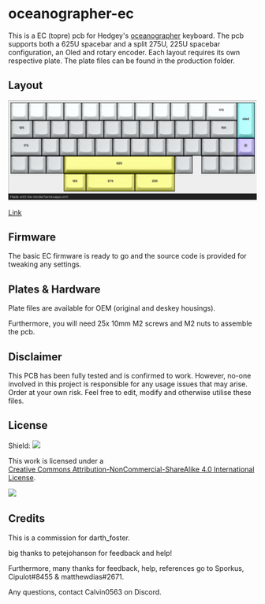 # oceanographer-ec

This is a EC (topre) pcb for Hedgey's [oceanographer](https://geekhack.org/index.php?topic=114413.0) keyboard. The pcb supports both a 625U spacebar and a split 275U, 225U spacebar configuration, an Oled and rotary encoder.
Each layout requires its own respective plate. The plate files can be found in the production folder.

## Layout

![](https://github.com/calvin-mcd/oceanographer-ec/blob/main/Images/KLE.png)

[Link](http://www.keyboard-layout-editor.com/#/gists/06cea779d76d209e57f1c44d0aa36c97)

## Firmware

The basic EC firmware is ready to go and the source code is provided for tweaking any settings.

## Plates & Hardware

Plate files are available for OEM (original and deskey housings).

Furthermore, you will need 25x 10mm M2 screws and M2 nuts to assemble the pcb. 

## Disclaimer

This PCB has been fully tested and is confirmed to work. However, no-one involved in this project is responsible for any usage issues that may arise. Order at your own risk. Feel free to edit, modify and otherwise utilise these files.

## License

Shield: [![](https://img.shields.io/badge/License-CC%20BY--NC--SA%204.0-lightgrey.svg)](http://creativecommons.org/licenses/by-nc-sa/4.0/)

This work is licensed under a  
[Creative Commons Attribution-NonCommercial-ShareAlike 4.0 International License](http://creativecommons.org/licenses/by-nc-sa/4.0/).

[![](https://licensebuttons.net/l/by-nc-sa/4.0/88x31.png)](http://creativecommons.org/licenses/by-nc-sa/4.0/)

## Credits

This is a commission for darth_foster.

big thanks to petejohanson for feedback and help!

Furthermore, many thanks for feedback, help, references go to Sporkus, Cipulot\#8455 & matthewdias\#2671.

Any questions, contact Calvin0563 on Discord. 